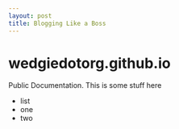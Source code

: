 ```yaml
---
layout: post
title: Blogging Like a Boss
---
```


# wedgiedotorg.github.io
Public Documentation. This is some stuff here

* list
* one
* two
